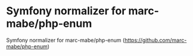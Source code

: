 # Symfony normalizer for marc-mabe/php-enum 
Symfony normalizer for marc-mabe/php-enum (https://github.com/marc-mabe/php-enum)
